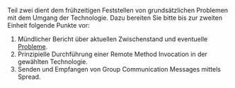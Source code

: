Teil zwei dient dem frühzeitigen Feststellen von grundsätzlichen Problemen mit dem Umgang der Technologie. Dazu bereiten Sie bitte bis zur zweiten Einheit folgende Punkte vor:

  1. Mündlicher Bericht über aktuellen Zwischenstand und eventuelle [Probleme](Probleme.md).
  1. Prinzipielle Durchführung einer Remote Method Invocation in der gewählten Technologie.
  1. Senden und Empfangen von Group Communication Messages mittels Spread.
